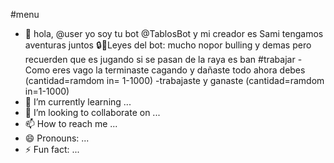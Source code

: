 #menu
- 👋 hola, @user yo soy tu bot @TablosBot y mi creador es Sami tengamos aventuras juntos 🔒🔑Leyes del bot: mucho nopor bulling y demas pero recuerden que es jugando si se pasan de la raya es ban
#trabajar
-Como eres vago la terminaste cagando y dañaste todo ahora debes (cantidad=ramdom in= 1-1000) -trabajaste y ganaste (cantidad=ramdom in=1-1000)
- 🌱 I’m currently learning ...
- 💞️ I’m looking to collaborate on ...
- 📫 How to reach me ...
- 😄 Pronouns: ...
- ⚡ Fun fact: ...

<!---
TablosBot/TablosBot is a ✨ special ✨ repository because its `README.md` (this file) appears on your GitHub profile.
You can click the Preview link to take a look at your changes.
--->
